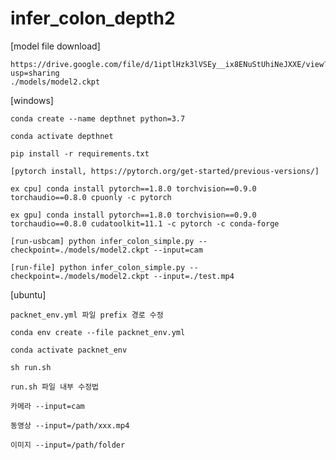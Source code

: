 # infer_colon_depth2

[model file download]

    https://drive.google.com/file/d/1iptlHzk3lVSEy__ix8ENuStUhiNeJXXE/view?usp=sharing
    ./models/model2.ckpt

[windows]

    conda create --name depthnet python=3.7

    conda activate depthnet

    pip install -r requirements.txt

    [pytorch install, https://pytorch.org/get-started/previous-versions/]

    ex cpu] conda install pytorch==1.8.0 torchvision==0.9.0 torchaudio==0.8.0 cpuonly -c pytorch

    ex gpu] conda install pytorch==1.8.0 torchvision==0.9.0 torchaudio==0.8.0 cudatoolkit=11.1 -c pytorch -c conda-forge

    [run-usbcam] python infer_colon_simple.py --checkpoint=./models/model2.ckpt --input=cam 

    [run-file] python infer_colon_simple.py --checkpoint=./models/model2.ckpt --input=./test.mp4


[ubuntu]

    packnet_env.yml 파일 prefix 경로 수정

    conda env create --file packnet_env.yml

    conda activate packnet_env

    sh run.sh 

    run.sh 파일 내부 수정법

    카메라 --input=cam 

    동영상 --input=/path/xxx.mp4

    이미지 --input=/path/folder
